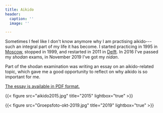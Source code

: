 ```yaml
---
title: Aikido
header:
  caption: ''
  image: ''

---
```

Sometimes I feel like I don't know anymore why I am practising aikido---such an integral part of my life it has become. I started practicing in 1995 in [Moscow](https://www.ooshinkan.ru/), stopped in 1999, and restarted in 2011 in [Delft](http://www.aikidodelft.nl). In 2016 I've passed my _shodan_ exams, in November 2019 I've got my _nidan_.

Part of the shodan examination was writing an essay on an aikido-related topic, which gave me a good opportunity to reflect on why aikido is so important for me.

[The essay is available in PDF format.](Oleg1als.pdf)

{{< figure src="aikido2015.jpg" title="2015" lightbox="true" >}}

{{< figure src="Groepsfoto-okt-2019.jpg" title="2019" lightbox="true" >}}